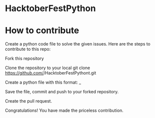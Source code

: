# HacktoberFestPython
# How to contribute

Create a python code file to solve the given issues.
Here are the steps to contribute to this repo:

Fork this repository

Clone the repository to your local git clone https://github.com/<YOUR-USERNAME>/HacktoberFestPythont.git

Create a python file with this format: <Yourname>_<Issue name>

Save the file, commit and push to your forked repository.

Create the pull request.

Congratulations! You have made the priceless contribution.
